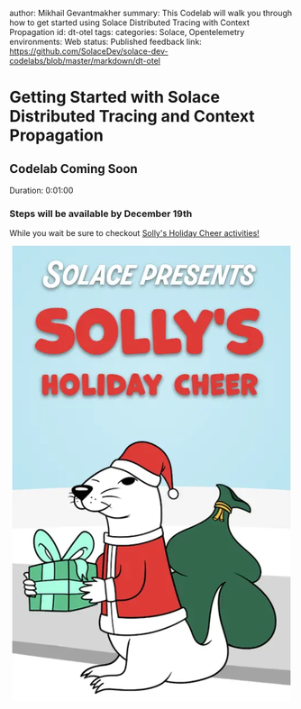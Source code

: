 author: Mikhail Gevantmakher
summary: This Codelab will walk you through how to get started using Solace Distributed Tracing with Context Propagation
id: dt-otel
tags: 
categories: Solace, Opentelemetry
environments: Web
status: Published
feedback link: https://github.com/SolaceDev/solace-dev-codelabs/blob/master/markdown/dt-otel

# Getting Started with Solace Distributed Tracing and Context Propagation

## Codelab Coming Soon
Duration: 0:01:00

### Steps will be available by December 19th
While you wait be sure to checkout [Solly's Holiday Cheer activities!](https://sollychallenges.solace.events/)
<p align="center">
  <a href="https://sollychallenges.solace.events/"><img src="img/sollyHoliday.webp" alt="Solly Holiday Cheer"></a>
</p>
